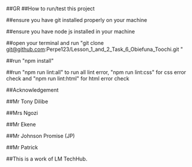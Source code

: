 ##GR
##How to run/test this project

##ensure you have git installed properly on your machine

##ensure you have node js installed in your machine

##open your terminal and run "git clone git@github.com:Perpe123/Lesson_1_and_2_Task_6_Obiefuna_Toochi.git "

##run "npm install"

##run "npm run lint:all" to run all lint error, "npm run lint:css" for css error check and "npm run lint:html" for html error check

##Acknowledgement

##Mr Tony Dilibe

##Mrs Ngozi

##Mr Ekene

##Mr Johnson Promise (JP)

##Mr Patrick

##This is a work of LM TechHub.